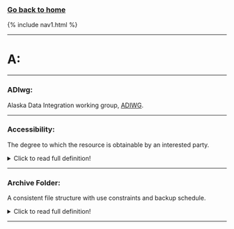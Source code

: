 ### **[Go back to home](https://ironrico.github.io/TestGlossary/)**
{% include nav1.html %}
___
# **A:**
___
 

### **ADIwg:** 
Alaska Data Integration working group, [ADIWG](https://www.adiwg.org/).

___
 

### **Accessibility:** 
The degree to which the resource is obtainable by an interested party.
<details>
  <summary>Click to read full definition!</summary>
<p>
The degree to which the resource is obtainable by an interested party. Direct access without constraint would be the most accessible (e.g., resources that may be downloaded without requiring a login), whereas resources that require third-party intervention would be less accessible. [ug] 
</p>
</details>

___


### **Archive Folder:** 
A consistent file structure with use constraints and backup schedule.
<details>
  <summary>Click to read full definition!</summary>
<p>
A consistent file structure with use constraints and backup schedule that houses the definitive record of a project’s data resources. Products in the archive folder are the subject of metadata records and are the versions intended for use and dissemination. Contrast with working folder.
</p>
</details>

___

